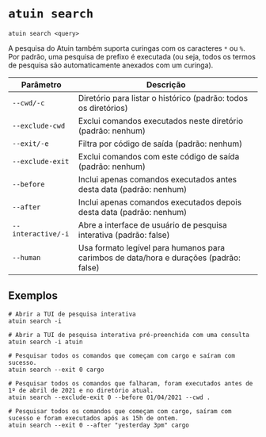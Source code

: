 # `atuin search`

```
atuin search <query>
```

A pesquisa do Atuin também suporta curingas com os caracteres `*` ou `%`. Por padrão, uma pesquisa de prefixo é executada (ou seja, todos os termos de pesquisa são automaticamente anexados com um curinga).

| Parâmetro | Descrição |
|---|---|
| `--cwd/-c` | Diretório para listar o histórico (padrão: todos os diretórios) |
| `--exclude-cwd` | Exclui comandos executados neste diretório (padrão: nenhum) |
| `--exit/-e` | Filtra por código de saída (padrão: nenhum) |
| `--exclude-exit` | Exclui comandos com este código de saída (padrão: nenhum) |
| `--before` | Inclui apenas comandos executados antes desta data (padrão: nenhum) |
| `--after` | Inclui apenas comandos executados depois desta data (padrão: nenhum) |
| `--interactive/-i` | Abre a interface de usuário de pesquisa interativa (padrão: false) |
| `--human` | Usa formato legível para humanos para carimbos de data/hora e durações (padrão: false) |

## Exemplos

```
# Abrir a TUI de pesquisa interativa
atuin search -i

# Abrir a TUI de pesquisa interativa pré-preenchida com uma consulta
atuin search -i atuin

# Pesquisar todos os comandos que começam com cargo e saíram com sucesso.
atuin search --exit 0 cargo

# Pesquisar todos os comandos que falharam, foram executados antes de 1º de abril de 2021 e no diretório atual.
atuin search --exclude-exit 0 --before 01/04/2021 --cwd .

# Pesquisar todos os comandos que começam com cargo, saíram com sucesso e foram executados após as 15h de ontem.
atuin search --exit 0 --after "yesterday 3pm" cargo
```
